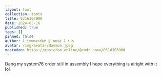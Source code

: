 ```yaml
---
layout: toot
collection: toots
title: 0316103900
date: 2024-03-16
published: true
tags: []
pinned: false
author: ⸸ commander ░ nova ⸸ :~$
avatar: /img/avatar/daemon.jpeg
mastodon: https://mastodon.online/@cmdr_nova/0316103900
---
```


Dang my system76 order still in assembly I hope everything is alright with it lol
